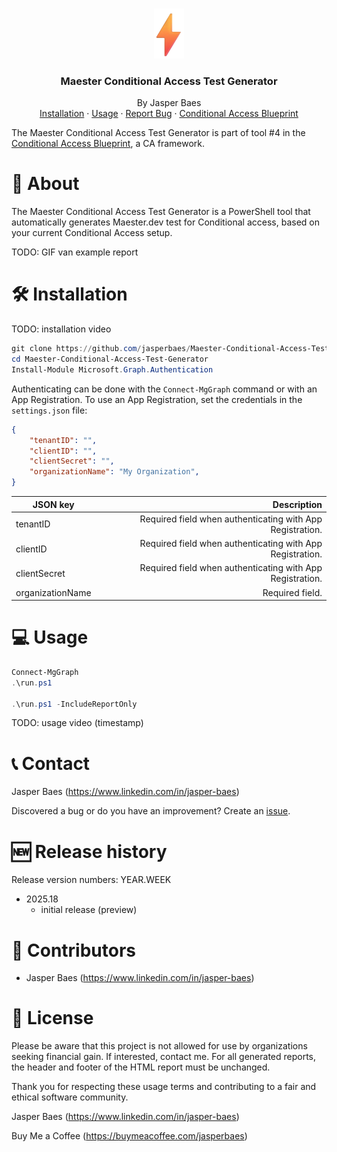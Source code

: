 <br>
<p align="center">
  <a href="https://jbaes.be/CAB">
    <img src="./assets/logo.png" alt="Logo" height="80">
  </a>
  <h3 align="center">Maester Conditional Access Test Generator</h3>
  <p align="center">
    By Jasper Baes
    <br />
    <a href="https://github.com/jasperbaes/Maester-Conditional-Access-Test-Generator#%EF%B8%8F-installation">Installation</a>
    ·
     <a href="https://github.com/jasperbaes/Maester-Conditional-Access-Test-Generator#-usage">Usage</a>
    ·
    <a href="https://github.com/jasperbaes/Maester-Conditional-Access-Test-Generator/issues">Report Bug</a>
    ·
     <a href="https://www.jbaes.be/CAB">Conditional Access Blueprint</a>
  </p>
</p>

The Maester Conditional Access Test Generator is part of tool #4 in the <a href="https://www.jbaes.be/CAB">Conditional Access Blueprint</a>, a CA framework.

# 🚀 About

The Maester Conditional Access Test Generator is a PowerShell tool that automatically generates Maester.dev test for Conditional access, based on your current Conditional Access setup.

TODO: GIF van example report

# 🛠️ Installation

TODO: installation video

```powershell
git clone https://github.com/jasperbaes/Maester-Conditional-Access-Test-Generator
cd Maester-Conditional-Access-Test-Generator
Install-Module Microsoft.Graph.Authentication
```

Authenticating can be done with the `Connect-MgGraph` command or with an App Registration. To use an App Registration, set the credentials in the `settings.json` file:

```json
{
    "tenantID": "",
    "clientID": "",
    "clientSecret": "",
    "organizationName": "My Organization",
}
```

| JSON key           |               Description |
| ----------------- | --------------------------------------------------------------: |
| tenantID | Required field when authenticating with App Registration.|
| clientID | Required field when authenticating with App Registration.|
| clientSecret | Required field when authenticating with App Registration.|
| organizationName | Required field.|

# 💻 Usage

```powershell
Connect-MgGraph
.\run.ps1

.\run.ps1 -IncludeReportOnly
```

TODO: usage video (timestamp)

# 📞 Contact

Jasper Baes (https://www.linkedin.com/in/jasper-baes)

Discovered a bug or do you have an improvement? Create an <a href="https://github.com/jasperbaes/Maester-Conditional-Access-Test-Generator/issues">issue</a>.

# 🆕 Release history

Release version numbers: YEAR.WEEK

- 2025.18
  - initial release (preview)

# 🤝 Contributors

- Jasper Baes (https://www.linkedin.com/in/jasper-baes)

# 📜 License

Please be aware that this project is not allowed for use by organizations seeking financial gain. If interested, contact me. For all generated reports, the header and footer of the HTML report must be unchanged.

Thank you for respecting these usage terms and contributing to a fair and ethical software community. 

Jasper Baes (https://www.linkedin.com/in/jasper-baes)

Buy Me a Coffee (https://buymeacoffee.com/jasperbaes)